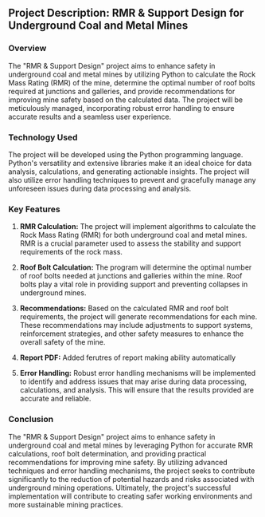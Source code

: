 ## Project Description: RMR & Support Design for Underground Coal and Metal Mines

### Overview
The "RMR & Support Design" project aims to enhance safety in underground coal and metal mines by utilizing Python to calculate the Rock Mass Rating (RMR) of the mine, determine the optimal number of roof bolts required at junctions and galleries, and provide recommendations for improving mine safety based on the calculated data. The project will be meticulously managed, incorporating robust error handling to ensure accurate results and a seamless user experience.

### Technology Used
The project will be developed using the Python programming language. Python's versatility and extensive libraries make it an ideal choice for data analysis, calculations, and generating actionable insights. The project will also utilize error handling techniques to prevent and gracefully manage any unforeseen issues during data processing and analysis.

### Key Features
1. **RMR Calculation:** The project will implement algorithms to calculate the Rock Mass Rating (RMR) for both underground coal and metal mines. RMR is a crucial parameter used to assess the stability and support requirements of the rock mass.

2. **Roof Bolt Calculation:** The program will determine the optimal number of roof bolts needed at junctions and galleries within the mine. Roof bolts play a vital role in providing support and preventing collapses in underground mines.

3. **Recommendations:** Based on the calculated RMR and roof bolt requirements, the project will generate recommendations for each mine. These recommendations may include adjustments to support systems, reinforcement strategies, and other safety measures to enhance the overall safety of the mine.
4. **Report PDF:** Added ferutres of report making ability automatically

5. **Error Handling:** Robust error handling mechanisms will be implemented to identify and address issues that may arise during data processing, calculations, and analysis. This will ensure that the results provided are accurate and reliable.

### Conclusion
The "RMR & Support Design" project aims to enhance safety in underground coal and metal mines by leveraging Python for accurate RMR calculations, roof bolt determination, and providing practical recommendations for improving mine safety. By utilizing advanced techniques and error handling mechanisms, the project seeks to contribute significantly to the reduction of potential hazards and risks associated with underground mining operations. Ultimately, the project's successful implementation will contribute to creating safer working environments and more sustainable mining practices.
